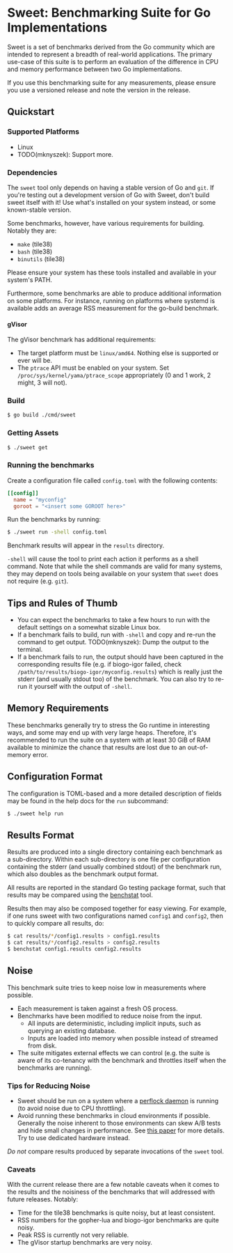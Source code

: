 # Sweet: Benchmarking Suite for Go Implementations

Sweet is a set of benchmarks derived from the Go community which are intended
to represent a breadth of real-world applications. The primary use-case of this
suite is to perform an evaluation of the difference in CPU and memory
performance between two Go implementations.

If you use this benchmarking suite for any measurements, please ensure you use
a versioned release and note the version in the release.

## Quickstart

### Supported Platforms

* Linux
* TODO(mknyszek): Support more.

### Dependencies

The `sweet` tool only depends on having a stable version of Go and `git`.
If you're testing out a development version of Go with Sweet, don't build sweet
itself with it! Use what's installed on your system instead, or some known-stable
version.

Some benchmarks, however, have various requirements for building. Notably
they are:

* `make` (tile38)
* `bash` (tile38)
* `binutils` (tile38)

Please ensure your system has these tools installed and available in your
system's PATH.

Furthermore, some benchmarks are able to produce additional information
on some platforms. For instance, running on platforms where systemd is available
adds an average RSS measurement for the go-build benchmark.

#### gVisor

The gVisor benchmark has additional requirements:
* The target platform must be `linux/amd64`. Nothing else is supported or ever
  will be.
* The `ptrace` API must be enabled on your system. Set
  `/proc/sys/kernel/yama/ptrace_scope` appropriately (0 and 1 work, 2 might,
  3 will not).

### Build

```sh
$ go build ./cmd/sweet
```

### Getting Assets

```sh
$ ./sweet get
```

### Running the benchmarks

Create a configuration file called `config.toml` with the following contents:

```toml
[[config]]
  name = "myconfig"
  goroot = "<insert some GOROOT here>"
```

Run the benchmarks by running:

```sh
$ ./sweet run -shell config.toml
```

Benchmark results will appear in the `results` directory.

`-shell` will cause the tool to print each action it performs as a shell
command. Note that while the shell commands are valid for many systems, they
may depend on tools being available on your system that `sweet` does not
require (e.g. `git`).

## Tips and Rules of Thumb

* You can expect the benchmarks to take a few hours to run with the default
  settings on a somewhat sizable Linux box.
* If a benchmark fails to build, run with `-shell` and copy and re-run the
  command to get output.
  TODO(mknyszek): Dump the output to the terminal.
* If a benchmark fails to run, the output should have been captured in the
  corresponding results file (e.g. if biogo-igor failed, check
  `/path/to/results/biogo-igor/myconfig.results`) which is really just the
  stderr (and usually stdout too) of the benchmark. You can also try to re-run
  it yourself with the output of `-shell`.

## Memory Requirements

These benchmarks generally try to stress the Go runtime in interesting ways, and
some may end up with very large heaps. Therefore, it's recommended to run the
suite on a system with at least 30 GiB of RAM available to minimize the chance
that results are lost due to an out-of-memory error.

## Configuration Format

The configuration is TOML-based and a more detailed description of fields may
be found in the help docs for the `run` subcommand:

```sh
$ ./sweet help run
```

## Results Format

Results are produced into a single directory containing each benchmark as a
sub-directory. Within each sub-directory is one file per configuration
containing the stderr (and usually combined stdout) of the benchmark run,
which also doubles as the benchmark output format.

All results are reported in the standard Go testing package format, such that
results may be compared using the
[benchstat](https://godoc.org/golang.org/x/perf/cmd/benchstat) tool.

Results then may also be composed together for easy viewing. For example, if
one runs sweet with two configurations named `config1` and `config2`, then to
quickly compare all results, do:

```sh
$ cat results/*/config1.results > config1.results
$ cat results/*/config2.results > config2.results
$ benchstat config1.results config2.results
```

## Noise

This benchmark suite tries to keep noise low in measurements where possible.
* Each measurement is taken against a fresh OS process.
* Benchmarks have been modified to reduce noise from the input.
  * All inputs are deterministic, including implicit inputs, such as querying an
	existing database.
  * Inputs are loaded into memory when possible instead of streamed from disk.
* The suite mitigates external effects we can control (e.g. the suite is aware
  of its co-tenancy with the benchmark and throttles itself when the benchmarks
  are running).

### Tips for Reducing Noise

* Sweet should be run on a system where a [perflock
  daemon](https://github.com/aclements/perflock) is running (to avoid noise due
  to CPU throttling).
* Avoid running these benchmarks in cloud environments if possible. Generally
  the noise inherent to those environments can skew A/B tests and hide small
  changes in performance. See [this paper](https://peerj.com/preprints/3507.pdf)
  for more details. Try to use dedicated hardware instead.

*Do not* compare results produced by separate invocations of the `sweet` tool.

### Caveats

With the current release there are a few notable caveats when it comes to the
results and the noisiness of the benchmarks that will addressed with future
releases. Notably:

* Time for the tile38 benchmarks is quite noisy, but at least consistent.
* RSS numbers for the gopher-lua and biogo-igor benchmarks are quite noisy.
* Peak RSS is currently not very reliable.
* The gVisor startup benchmarks are very noisy.
